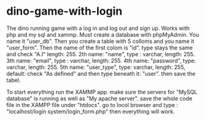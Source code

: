 # dino-game-with-login
The dino running game with a log in and log out and sign up. Works with php and my sql and xammp.
Must create a database with phpMyAdmin. You name it "user_db".
Then you create a table with 5 colloms and you name it "user_form".
Then the name of the first colom is "id". type stays the same and check "A.I" length: 255.
2th name: "name", type : varchar, length: 255.
3th name: "email", type : varchar, length: 255.
4th name: "password", type: varchar, length: 255.
5th name: "user_type", type: varchar, length: 255, default: check "As defined" and then type beneath it: "user".
then save the tabel.

To start everything run the XAMMP app.
make sure the servers for "MySQL database" is running as well as "My apache server".
save the whole code file in the XAMPP file under "htdocs".
go to locol browser and type : "localhost/login system/login_form.php" 
then everything will work.

 

